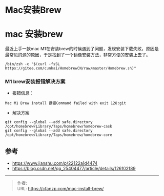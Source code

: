 # Mac安装Brew


<!--more-->
# mac 安装brew
最近上手一款mac M1在安装brew的时候遇到了问题，发现安装下载失败，原因是最常见的源的原因，于是找到了一个镜像安装方法，非常方便的安装上去了。
```
/bin/zsh -c "$(curl -fsSL https://gitee.com/cunkai/HomebrewCN/raw/master/Homebrew.sh)"
```

### M1 brew安装报错解决方案
- 报错信息：
```
Mac M1 Brew install 报错Command failed with exit 128:git
```

- 解决方案
```
git config --global --add safe.directory /opt/homebrew/Library/Taps/homebrew/homebrew-cask
git config --global --add safe.directory /opt/homebrew/Library/Taps/homebrew/homebrew-core
```

## 参考
- https://www.jianshu.com/p/22122a1d4474
- https://blog.csdn.net/qq_25404477/article/details/126102189


---

> 作者:   
> URL: https://cfanzp.com/mac-install-brew/  

